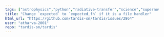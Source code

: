 ```yaml
---
tags: ["astrophysics","python","radiative-transfer","science","supernova"]
title: "Change `expected` to `expected_fh` if it is a file handler"
html_url: "https://github.com/tardis-sn/tardis/issues/2864"
user: "atharva-2001"
repo: "tardis-sn/tardis"
---
```


